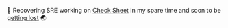 👋 Recovering SRE working on [Check Sheet](https://github.com/checksheet) in my spare time and soon to be [getting lost](https://github.com/totallywanderlost) 🌏
